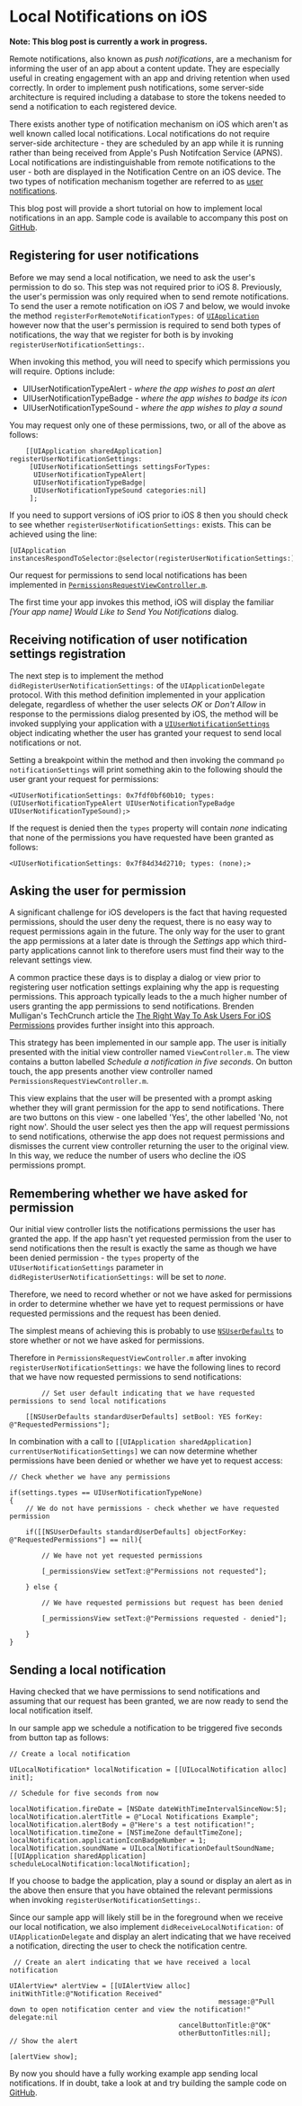 # Local Notifications on iOS

**Note: This blog post is currently a work in progress.**

Remote notifications, also known as *push notifications*, are a mechanism for informing the user of an app about a content update. They are especially useful in creating engagement with an app and driving retention when used correctly. In order to implement push notifications, some server-side architecture is required including a database to store the tokens needed to send a notification to each registered device. 

There exists another type of notification mechanism on iOS which aren't as well known called local notifications. Local notifications do not require server-side architecture - they are scheduled by an app while it is running rather than being received from Apple's Push Notifcation Service (APNS). Local notifications are indistinguishable from remote notifications to the user - both are displayed in the Notification Centre on an iOS device. The two types of notification mechanism together are referred to as [user notifications](https://developer.apple.com/library/ios/documentation/NetworkingInternet/Conceptual/RemoteNotificationsPG/Chapters/IPhoneOSClientImp.html).

This blog post will provide a short tutorial on how to implement local notifications in an app. Sample code is available to accompany this post on [GitHub](https://github.com/rwbutler/local-notifications-example).

## Registering for user notifications

Before we may send a local notification, we need to ask the user's permission to do so. This step was not required prior to iOS 8. Previously, the user's permission was only required when to send remote notifications. To send the user a remote notification on iOS 7 and below, we would invoke the method `registerForRemoteNotificationTypes:` of [`UIApplication`](https://developer.apple.com/library/ios/documentation/UIKit/Reference/UIApplication_Class/index.html#//apple_ref/occ/instm/UIApplication/registerUserNotificationSettings:) however now that the user's permission is required to send both types of notifications, the way that we register for both is by invoking `registerUserNotificationSettings:`.

When invoking this method, you will need to specify which permissions you will require. Options include:

- UIUserNotificationTypeAlert - *where the app wishes to post an alert*
- UIUserNotificationTypeBadge - *where the app wishes to badge its icon*
- UIUserNotificationTypeSound - *where the app wishes to play a sound*

You may request only one of these permissions, two, or all of the above as follows:


        [[UIApplication sharedApplication] registerUserNotificationSettings:
         [UIUserNotificationSettings settingsForTypes:
          UIUserNotificationTypeAlert|
          UIUserNotificationTypeBadge|
          UIUserNotificationTypeSound categories:nil]
         ];
        

If you need to support versions of iOS prior to iOS 8 then you should check to see whether `registerUserNotificationSettings:` exists. This can be achieved using the line:

    [UIApplication instancesRespondToSelector:@selector(registerUserNotificationSettings:)]

Our request for permissions to send local notifications has been implemented in [`PermissionsRequestViewController.m`](https://github.com/rwbutler/local-notifications-example/blob/master/LocalNotificationsExample/PermissionsRequestViewController.m).

The first time your app invokes this method, iOS will display the familiar *[Your app name] Would Like to Send You Notifications* dialog. 

## Receiving notification of user notification settings registration

The next step is to implement the method `didRegisterUserNotificationSettings:` of the `UIApplicationDelegate` protocol. With this method definition implemented in your application delegate, regardless of whether the user selects *OK* or *Don't Allow* in response to the permissions dialog presented by iOS, the method will be invoked supplying your application with a [`UIUserNotificationSettings`](https://developer.apple.com/library/prerelease/ios/documentation/UIKit/Reference/UIUserNotificationSettings_class/index.html#//apple_ref/c/tdef/UIUserNotificationType) object indicating whether the user has granted your request to send local notifications or not. 

Setting a breakpoint within the method and then invoking the command `po notificationSettings` will print something akin to the following should the user grant your request for permissions:

    <UIUserNotificationSettings: 0x7fdf0bf60b10; types: (UIUserNotificationTypeAlert UIUserNotificationTypeBadge UIUserNotificationTypeSound);>
    
If the request is denied then the `types` property will contain *none* indicating that none of the permissions you have requested have been granted as follows:

    <UIUserNotificationSettings: 0x7f84d34d2710; types: (none);>

## Asking the user for permission

A significant challenge for iOS developers is the fact that having requested permissions, should the user deny the request, there is no easy way to request permissions again in the future. The only way for the user to grant the app permissions at a later date is through the *Settings* app which third-party applications cannot link to therefore users must find their way to the relevant settings view.

A common practice these days is to display a dialog or view prior to registering user notfication settings explaining why the app is requesting permissions. This approach typically leads to the a much higher number of users granting the app permissions to send notifications. Brenden Mulligan's TechCrunch article the [The Right Way To Ask Users For iOS Permissions](http://techcrunch.com/2014/04/04/the-right-way-to-ask-users-for-ios-permissions/) provides further insight into this approach.

This strategy has been implemented in our sample app. The user is initially presented with the initial view controller named `ViewController.m`. The view contains a button labelled *Schedule a notification in five seconds*. On button touch, the app presents another view controller named `PermissionsRequestViewController.m`. 

This view explains that the user will be presented with a prompt asking whether they will grant permission for the app to send notifications. There are two buttons on this view - one labelled 'Yes', the other labelled 'No, not right now'. Should the user select yes then the app will request permissions to send notifications, otherwise the app does not request permissions and dismisses the current view controller returning the user to the original view. In this way, we reduce the number of users who decline the iOS permissions prompt.

## Remembering whether we have asked for permission

Our initial view controller lists the notifications permissions the user has granted the app. If the app hasn't yet requested permission from the user to send notifications then the result is exactly the same as though we have been denied permission - the `types` property of the `UIUserNotificationSettings` parameter in `didRegisterUserNotificationSettings:` will be set to *none*.

Therefore, we need to record whether or not we have asked for permissions in order to determine whether we have yet to request permissions or have requested permissions and the request has been denied.

The simplest means of achieving this is probably to use [`NSUserDefaults`](https://developer.apple.com/library/ios/documentation/Cocoa/Reference/Foundation/Classes/NSUserDefaults_Class/) to store whether or not we have asked for permissions.

Therefore in `PermissionsRequestViewController.m` after invoking `registerUserNotificationSettings:` we have the following lines to record that we have now requested permissions to send notifications:

            // Set user default indicating that we have requested permissions to send local notifications
        
        [[NSUserDefaults standardUserDefaults] setBool: YES forKey: @"RequestedPermissions"];
        
In combination with a call to `[[UIApplication sharedApplication] currentUserNotificationSettings]` we can now determine whether permissions have been denied or whether we have yet to request access:

    // Check whether we have any permissions
    
    if(settings.types == UIUserNotificationTypeNone)
    {
        // We do not have permissions - check whether we have requested permission
        
        if([[NSUserDefaults standardUserDefaults] objectForKey: @"RequestedPermissions"] == nil){
            
            // We have not yet requested permissions
            
            [_permissionsView setText:@"Permissions not requested"];
            
        } else {
            
            // We have requested permissions but request has been denied
            
            [_permissionsView setText:@"Permissions requested - denied"];
            
        }
    }

## Sending a local notification

Having checked that we have permissions to send notifications and assuming that our request has been granted, we are now ready to send the local notification itself.

In our sample app we schedule a notification to be triggered five seconds from button tap as follows:

    // Create a local notification
    
    UILocalNotification* localNotification = [[UILocalNotification alloc] init];
    
    // Schedule for five seconds from now
    
    localNotification.fireDate = [NSDate dateWithTimeIntervalSinceNow:5];
    localNotification.alertTitle = @"Local Notifications Example";
    localNotification.alertBody = @"Here's a test notification!";
    localNotification.timeZone = [NSTimeZone defaultTimeZone];
    localNotification.applicationIconBadgeNumber = 1;
    localNotification.soundName = UILocalNotificationDefaultSoundName;
    [[UIApplication sharedApplication] scheduleLocalNotification:localNotification];

If you choose to badge the application, play a sound or display an alert as in the above then ensure that you have obtained the relevant permissions when invoking `registerUserNotificationSettings:`.

Since our sample app will likely still be in the foreground when we receive our local notification, we also implement `didReceiveLocalNotification:` of `UIApplicationDelegate` and display an alert indicating that we have received a notification, directing the user to check the notification centre.

     // Create an alert indicating that we have received a local notification
    
    UIAlertView* alertView = [[UIAlertView alloc] initWithTitle:@"Notification Received"
                                                        message:@"Pull down to open notification center and view the notification!" delegate:nil
                                              cancelButtonTitle:@"OK"
                                              otherButtonTitles:nil];
    // Show the alert
    
    [alertView show];
    
By now you should have a fully working example app sending local notifications. If in doubt, take a look at and try building the sample code on [GitHub](https://github.com/rwbutler/local-notifications-example). 

